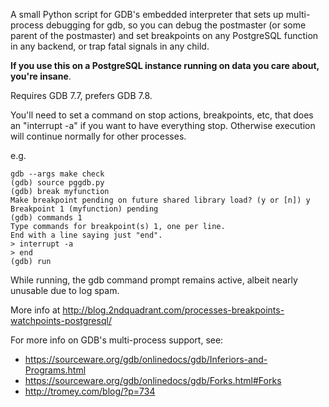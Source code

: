 A small Python script for GDB's embedded interpreter that sets up multi-process
debugging for gdb, so you can debug the postmaster (or some parent of the
postmaster) and set breakpoints on any PostgreSQL function in any backend, or
trap fatal signals in any child.

**If you use this on a PostgreSQL instance running on data you care about, you're insane**.

Requires GDB 7.7, prefers GDB 7.8.

You'll need to set a command on stop actions, breakpoints, etc, that does an
"interrupt -a" if you want to have everything stop. Otherwise execution will continue
normally for other processes.

e.g.

    gdb --args make check
    (gdb) source pggdb.py
    (gdb) break myfunction
    Make breakpoint pending on future shared library load? (y or [n]) y
    Breakpoint 1 (myfunction) pending
    (gdb) commands 1
    Type commands for breakpoint(s) 1, one per line.
    End with a line saying just "end".
    > interrupt -a
    > end
    (gdb) run

While running, the gdb command prompt remains active, albeit nearly unusable due to log spam.


More info at http://blog.2ndquadrant.com/processes-breakpoints-watchpoints-postgresql/

For more info on GDB's multi-process support, see:

* https://sourceware.org/gdb/onlinedocs/gdb/Inferiors-and-Programs.html
* https://sourceware.org/gdb/onlinedocs/gdb/Forks.html#Forks
* http://tromey.com/blog/?p=734
